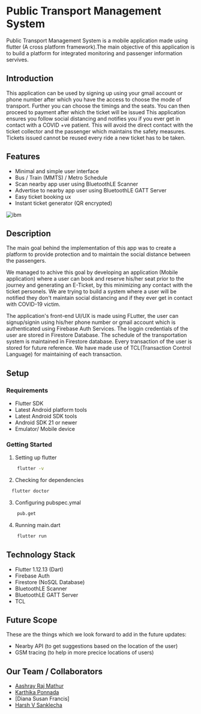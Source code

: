 # Public Transport Management System

Public Transport Management System is a mobile application made using flutter (A cross platform framework).The main objective of this application is to build a platform for integrated monitoring and passenger information servives. 


## Introduction

This application can be used by signing up using your gmail account or phone number after which you have the access to choose the mode of transport. Further you can choose the timings and the seats. You can then proceed to payment after which the ticket will be issued
This application ensures you follow social distancing and notifies you if you ever get in contact with a COVID +ve patient.
This will avoid the direct contact with the ticket collector and the passenger which maintains the safety measures. Tickets issued cannot be reused every ride a new ticket has to be taken.

## Features

- Minimal and simple user interface
- Bus / Train (MMTS) / Metro Schedule
- Scan nearby app user using BluetoothLE Scanner
- Advertise to nearby app user using BluetoothLE GATT Server
- Easy ticket booking ux
- Instant ticket generator (QR encrypted)

![ibm](https://user-images.githubusercontent.com/44742284/85989742-93311f80-ba0e-11ea-80ac-b0ed1d4bd3b5.gif)

## Description
 
The main goal behind the implementation of this app was to create a platform to provide protection and to maintain the social distance between the passengers.

We managed to achive this goal by developing an application (Mobile application) where a user can book and reserve his/her seat prior to the journey and generating an E-Ticket, by this minimizing any contact with the ticket personels. We are trying to build a system where a user will be notified they don't maintain social distancing and if they ever get in contact with COVID-19 victim.

The application's front-end UI/UX is made using FLutter, the user can signup/signin using his/her phone number or gmail account which is authenticated using Firebase Auth Services. The loggin credentials of the user are stored in Firestore Database. The schedule of the transportation system is maintained in Firestore database. Every transaction of the user is stored for future reference. We have made use of TCL(Transaction Control Language) for maintaining of each transaction.

## Setup
### Requirements

- Flutter SDK
- Latest Android platform tools
- Latest Android SDK tools
- Android SDK 21 or newer
- Emulator/ Mobile device

### Getting Started

1. Setting up flutter

```sh
    flutter -v
  ```

 2. Checking for dependencies
 
  ```sh
    flutter doctor
  ```
  
3. Configuring pubspec.ymal

```sh
    pub.get
  ```

4. Running main.dart

```sh
    flutter run
  ```
  
## Technology Stack

- Flutter 1.12.13 (Dart)
- Firebase Auth
- Firestore (NoSQL Database)
- BluetoothLE Scanner
- BluetoothLE GATT Server
- TCL

## Future Scope

These are the things which we look forward to add in the future updates:

- Nearby API (to get suggestions based on the location of the user)
- GSM tracing (to help in more precice locations of users)

## Our Team / Collaborators
- [Aashray Raj Mathur](https://github.com/aashrayrajm)
- [Karthika Ponnada](https://github.com/karthika251199)
- [Diana Susan Francis]
- [Harsh V Sanklecha](https://github.com/Harsh-Sanklecha)
